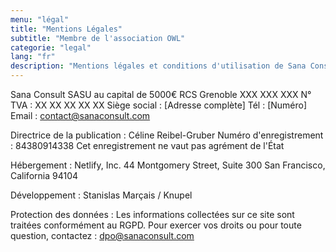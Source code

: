 ```yaml
---
menu: "légal"
title: "Mentions Légales"
subtitle: "Membre de l'association OWL"
categorie: "legal"
lang: "fr"
description: "Mentions légales et conditions d'utilisation de Sana Consult, cabinet de conseil en optimisation des cabinets d'ophtalmologie."
---
```

Sana Consult
SASU au capital de 5000€
RCS Grenoble XXX XXX XXX
N° TVA : XX XX XX XX XX
Siège social : [Adresse complète]
Tél : [Numéro]
Email : contact@sanaconsult.com

Directrice de la publication : Céline Reibel-Gruber
Numéro d'enregistrement : 84380914338
Cet enregistrement ne vaut pas agrément de l'État

Hébergement :
Netlify, Inc.
44 Montgomery Street, Suite 300
San Francisco, California 94104

Développement :
Stanislas Marçais / Knupel

Protection des données :
Les informations collectées sur ce site sont traitées conformément au RGPD.
Pour exercer vos droits ou pour toute question, contactez : dpo@sanaconsult.com

